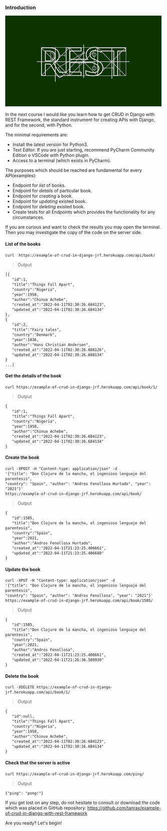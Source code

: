 ### Introduction

![drf-icon.jpg](static/drf-icon.jpg)

In the next course I would like you learn how to get CRUD in Django with REST Framework,
the standard instrument for creating APIs with Django, and for the second, with Python.<br>

The minimal requirements are:
* Install the latest version for Python3.
* Text Editor. If you are just starting, recommend PyCharm Community Edition o VSCode with Python plugin.
* Access to a terminal (which exists in PyCharm).

The purposes which should be reached are fundamental for every API(examples):
* Endpoint for _list_ of books.
* Endpoint for _details_ of particular book.
* Endpoint for _creating_ a book.
* Endpoint for _updating_ existed book.
* Endpoint for _deleting_ existed book.
* Create tests for all Endpoints which provides the functionality for any circumstances.

If you are curious and want to check the results you may open the terminal.
Then you may investigate the copy of the code on the server side.

#### List of the books

```commandline
curl  https://example-of-crud-in-django-jrf.herokuapp.com/api/book/
```

> Output

```commandline
[{
   "id":1,
   "title":"Things Fall Apart",
   "country":"Nigeria",
   "year":1958,
   "author":"Chinua Achebe",
   "created_at":"2022-04-11T02:30:26.684123",
   "updated_at":"2022-04-11T02:30:26.684134"
},
{
   "id":2,
   "title":"Fairy tales",
   "country":"Denmark",
   "year":1836,
   "author":"Hans Christian Andersen",
   "created_at":"2022-04-11T02:30:26.688126",
   "updated_at":"2022-04-11T02:30:26.688134"
}
...]
```

#### Get the details of the book

```commandline
curl https://example-of-crud-in-django-jrf.herokuapp.com/api/book/1/
```
> Output
```commandline
{
   "id":1,
   "title":"Things Fall Apart",
   "country":"Nigeria",
   "year":1958,
   "author":"Chinua Achebe",
   "created_at":"2022-04-11T02:30:26.684123",
   "updated_at":"2022-04-11T02:30:26.684134"
}
```

#### Create the book

```commandline
curl -XPOST -H "Content-type: application/json" -d 
'{"title": "Don Clojure de la mancha, el ingenioso lenguaje del parentesis", 
"country": "Spain", "author": "Andros Fenollosa Hurtado", "year": "2021"}' 
https://example-of-crud-in-django-jrf.herokuapp.com/api/book/
```

> Output
```commandline
{
   "id":1505,
   "title":"Don Clojure de la mancha, el ingenioso lenguaje del parentesis",
   "country":"Spain",
   "year":2021,
   "author":"Andros Fenollosa Hurtado",
   "created_at":"2022-04-11T21:23:25.406661",
   "updated_at":"2022-04-11T21:23:25.406680"
}
```

#### Update the book

```commandline
curl -XPUT -H "Content-type: application/json" -d 
'{"title": "Don Clojure de la mancha, el ingenioso lenguaje del parentesis", 
"country": "Spain", "author": "Andros Fenollosa", "year": "2021"}' 
https://example-of-crud-in-django-jrf.herokuapp.com/api/book/1505/
```

> Output
```commandline
{
   "id":1505,
   "title":"Don Clojure de la mancha, el ingenioso lenguaje del parentesis",
   "country":"Spain",
   "year":2021,
   "author":"Andros Fenollosa",
   "created_at":"2022-04-11T21:23:25.406661",
   "updated_at":"2022-04-11T21:26:36.580930"
}
```

#### Delete the book

```commandline
curl -XDELETE https://example-of-crud-in-django-jrf.herokuapp.com/api/book/1/
```

> Output
```commandline
{
   "id":null,
   "title":"Things Fall Apart",
   "country":"Nigeria",
   "year":1958,
   "author":"Chinua Achebe",
   "created_at":"2022-04-11T02:30:26.684123",
   "updated_at":"2022-04-11T02:30:26.684134"
}
```

#### Check that the server is active

```commandline
curl https://example-of-crud-in-django-jrf.herokuapp.com/ping/
```

> Output
```commandline
{"ping": "pong!"}
```

If you get lost on any step, do not hesitate to consult or download the code which was placed in GitHub repository:
https://github.com/tanrax/example-of-crud-in-django-with-rest-framework

Are you ready? Let's begin!